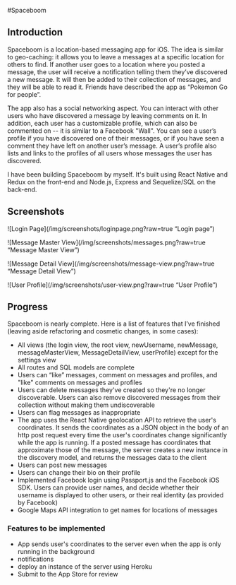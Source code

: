 #Spaceboom

## Introduction
Spaceboom is a location-based messaging app for iOS. The idea is similar to geo-caching: it allows you to leave a messages at a specific location for others to find. If another user goes to a location where you posted a message, the user will receive a notification telling them they’ve discovered a new message. It will then be added to their collection of messages, and they will be able to read it. Friends have described the app as “Pokemon Go for people”.

The app also has a social networking aspect. You can interact with other users who have discovered a message by leaving comments on it. In addition, each user has a customizable profile, which can also be commented on -- it is similar to a Facebook "Wall". You can see a user’s profile if you have discovered one of their messages, or if you have seen a comment they have left on another user’s message. A user’s profile also lists and links to the profiles of all users whose messages the user has discovered.

I have been building Spaceboom by myself. It's built using React Native and Redux on the front-end and Node.js, Express and Sequelize/SQL on the back-end.

## Screenshots

![Login Page](/img/screenshots/loginpage.png?raw=true “Login page”)

![Message Master View](/img/screenshots/messages.png?raw=true “Message Master View”)

![Message Detail View](/img/screenshots/message-view.png?raw=true “Message Detail View”)

![User Profile](/img/screenshots/user-view.png?raw=true “User Profile”)

## Progress

Spaceboom is nearly complete. Here is a list of features that I’ve finished (leaving aside refactoring and cosmetic changes, in some cases):

- All views (the login view, the root view, newUsername, newMessage, messageMasterView, MessageDetailView, userProfile) except for the settings view
- All routes and SQL models are complete
- Users can “like” messages, comment on messages and profiles, and "like" comments on messages and profiles
- Users can delete messages they've created so they're no longer discoverable. Users can also remove discovered messages from their collection without making them undiscoverable
- Users can flag messages as inappropriate
- The app uses the React Native geolocation API to retrieve the user's coordinates. It sends the coordinates as a JSON object in the body of an http post request every time the user's coordinates change significantly while the app is running. If a posted message has coordinates that approximate those of the message, the server creates a new instance in the discovery model, and returns the messages data to the client
- Users can post new messages
- Users can change their bio on their profile
- Implemented Facebook login using Passport.js and the Facebook iOS SDK. Users can provide user names, and decide whether their username is displayed to other users, or their real identity (as provided by Facebook)
- Google Maps API integration to get names for locations of messages

### Features to be implemented

- App sends user's coordinates to the server even when the app is only running in the background
- notifications
- deploy an instance of the server using Heroku
- Submit to the App Store for review











